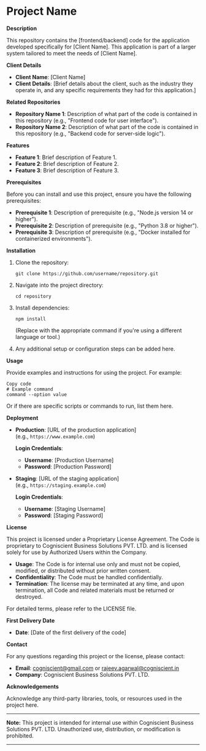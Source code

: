 # Project Name

**Description**

This repository contains the [frontend/backend] code for the application developed specifically for [Client Name]. This application is part of a larger system tailored to meet the needs of [Client Name].

**Client Details**

- **Client Name**: [Client Name]
- **Client Details**: [Brief details about the client, such as the industry they operate in, and any specific requirements they had for this application.]

**Related Repositories**

- **Repository Name 1**: Description of what part of the code is contained in this repository (e.g., "Frontend code for user interface").
- **Repository Name 2**: Description of what part of the code is contained in this repository (e.g., "Backend code for server-side logic").

**Features**

- **Feature 1**: Brief description of Feature 1.
- **Feature 2**: Brief description of Feature 2.
- **Feature 3**: Brief description of Feature 3.

**Prerequisites**

Before you can install and use this project, ensure you have the following prerequisites:

- **Prerequisite 1**: Description of prerequisite (e.g., "Node.js version 14 or higher").
- **Prerequisite 2**: Description of prerequisite (e.g., "Python 3.8 or higher").
- **Prerequisite 3**: Description of prerequisite (e.g., "Docker installed for containerized environments").

**Installation**

1. Clone the repository:
    ```
    git clone https://github.com/username/repository.git
    ```
2. Navigate into the project directory:
    ```
    cd repository
    ```
3. Install dependencies:
    ```
    npm install
    ```
   (Replace with the appropriate command if you're using a different language or tool.)

4. Any additional setup or configuration steps can be added here.

**Usage**

Provide examples and instructions for using the project. For example:

```
Copy code
# Example command
command --option value
```

Or if there are specific scripts or commands to run, list them here.

**Deployment**

- **Production**: [URL of the production application]  
  (e.g., `https://www.example.com`)

  **Login Credentials**:
  - **Username**: [Production Username]
  - **Password**: [Production Password]

- **Staging**: [URL of the staging application]  
  (e.g., `https://staging.example.com`)

  **Login Credentials**:
  - **Username**: [Staging Username]
  - **Password**: [Staging Password]

**License**

This project is licensed under a Proprietary License Agreement. The Code is proprietary to Cogniscient Business Solutions PVT. LTD. and is licensed solely for use by Authorized Users within the Company.

- **Usage**: The Code is for internal use only and must not be copied, modified, or distributed without prior written consent.
- **Confidentiality**: The Code must be handled confidentially.
- **Termination**: The license may be terminated at any time, and upon termination, all Code and related materials must be returned or destroyed.

For detailed terms, please refer to the LICENSE file.

**First Delivery Date**

- **Date**: [Date of the first delivery of the code]

**Contact**

For any questions regarding this project or the license, please contact:

- **Email**: cogniscient@gmail.com or rajeev.agarwal@cogniscient.in
- **Company**: Cogniscient Business Solutions PVT. LTD.

**Acknowledgements**

Acknowledge any third-party libraries, tools, or resources used in the project here.

---

**Note:** This project is intended for internal use within Cogniscient Business Solutions PVT. LTD. Unauthorized use, distribution, or modification is prohibited.

---
